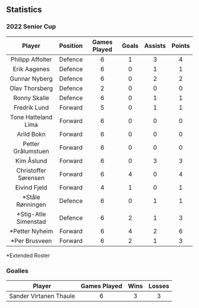 ## Statistics 

### 2022 Senior Cup

|Player|Position|Games Played|Goals|Assists|Points|
|:-:|:-:|:-:|:-:|:-:|:-:|
|Philipp Affolter|Defence|6|1|3|4|
|Erik Aagenes|Defence|6|0|1|1|
|Gunnar Nyberg|Defence|6|0|2|2|
|Olav Thorsberg|Defence|2|0|0|0|
|Ronny Skalle|Defence|6|0|1|1|
|Fredrik Lund|Forward|5|0|1|1|
|Tone Hatteland Lima|Forward|6|0|0|0|
|Arild Bokn|Forward|6|0|0|0|
|Petter Grålumstuen|Forward|6|0|0|0|
|Kim Åslund|Forward|6|0|3|3|
|Christoffer Sørensen|Forward|6|4|0|4|
|Eivind Fjeld|Forward|4|1|0|1|
|*Ståle Rønningen|Defence|6|0|1|1|
|*Stig-Atle Simenstad|Defence|6|2|1|3|
|*Petter Nyheim|Forward|6|4|2|6|
|*Per Brusveen|Forward|6|2|1|3|

*Extended Roster

### Goalies

|Player|Games Played|Wins|Losses|
|:-:|:-:|:-:|:-:|
|Sander Virtanen Thaule|6|3|3|
